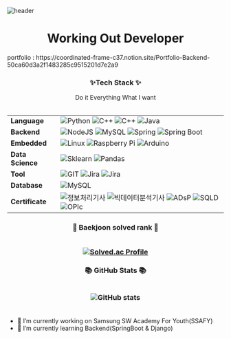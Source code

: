 
![header](https://capsule-render.vercel.app/api?type=cylinder&color=auto&height=200&section=header&text=몰입하는%20개발자&fontSize=90)




<h1 align="center"> Working Out Developer</h1>
portfolio : https://coordinated-frame-c37.notion.site/Portfolio-Backend-50ca60d3a2f1483285c9515201d7e2a9
<h3 align="center"> ✨Tech Stack ✨</h3>
<p align="center">
Do it Everything What I want <br><br>

|||
|---|---------|
|**Language**|![Python](https://img.shields.io/badge/-Python-3776AB?&logo=python&logoColor=white)  ![C++](https://img.shields.io/badge/C++-blue.svg?style=flat&logo=c%2B%2B) ![C++](https://img.shields.io/badge/C-blue.svg?style=flat&logo=c%2B%2B) ![Java](https://img.shields.io/badge/-Java-3776AB?&logo=OpenJDK&logoColor=white)
|**Backend**| ![NodeJS](https://img.shields.io/badge/-NodeJS-339933?&logo=Node.js&logoColor=white) ![MySQL](https://img.shields.io/badge/-MySQL-4479A1?&logo=MySQL&logoColor=white) ![Spring](https://img.shields.io/badge/-Spring-6DB33F?&logo=Spring&logoColor=white) ![Spring Boot](https://img.shields.io/badge/-SpringBoot-6DB33F?&logo=Spring-Boot&logoColor=white)
|**Embedded**| ![Linux](https://img.shields.io/badge/-Linux-333333?&logo=Linux&logoColor=white) ![Raspberry Pi](https://img.shields.io/badge/-RaspberryPi-A22846?&logo=Raspberry-pi&logoColor=white) ![Arduino ](https://img.shields.io/badge/-Arduino-00979D?&logo=Arduino&logoColor=white)
|**Data Science**|  ![Sklearn](https://img.shields.io/badge/-Scikit_learn-F7931E?&logo=scikit-learn&logoColor=white)  ![Pandas](https://img.shields.io/badge/-Pandas-150458?&logo=pandas&logoColor=white)
|**Tool**| ![GIT](https://img.shields.io/badge/-GIT-F05032?&logo=GIT&logoColor=white) ![Jira](https://img.shields.io/badge/-Jira-0052CC?&logo=Jira&logoColor=white)  ![Jira](https://img.shields.io/badge/-Jenkins-FF6F00C?&logo=Jenkins&logoColor=white)
|**Database**| ![MySQL](https://img.shields.io/badge/-MySQL-4479A1?&logo=MySQL&logoColor=white) 
|**Certificate**| ![정보처리기사](https://img.shields.io/badge/-정보처리기사-363636)   ![빅데이터분석기사](https://img.shields.io/badge/-빅데이터분석기사-363636) ![ADsP](https://img.shields.io/badge/-ADsP-363636) ![SQLD](https://img.shields.io/badge/-SQLD-363636) ![OPIc](https://img.shields.io/badge/-OPIc_IH-363636)

<h3 align=center> 🏅 Baekjoon solved rank 🏅 <br /><br />
 
 
[![Solved.ac Profile](http://mazassumnida.wtf/api/v2/generate_badge?boj=milkymhun)](https://solved.ac/jiaiha)
 

</h3>

<h3 align=center> 📚 GitHub Stats 📚 <br /><br />

![GitHub stats](https://github-readme-stats.vercel.app/api?username=positivehun&theme=buefy&show_icons=true)<br /><br />

</h3>

</p>
   

- 🔭 I’m currently working on Samsung SW Academy For Youth(SSAFY)
- 🌱 I’m currently learning Backend(SpringBoot & Django)
